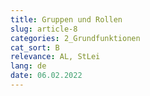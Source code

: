 ```yaml
---
title: Gruppen und Rollen
slug: article-8
categories: 2_Grundfunktionen
cat_sort: B
relevance: AL, StLei
lang: de
date: 06.02.2022
---
```

